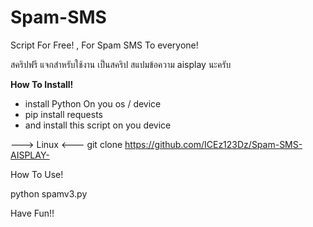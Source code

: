 # Spam-SMS


Script For Free! , For Spam SMS To everyone!

สคริปฟรี แจกสำหรับใช้งาน เป็นสคริป สแปมข้อความ aisplay นะครับ



**How To Install!**

- install Python On you os / device
- pip install requests
- and install this script on you device

---> Linux <---
git clone https://github.com/ICEz123Dz/Spam-SMS-AISPLAY-


How To Use!

python spamv3.py



Have Fun!!



